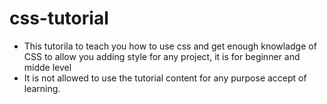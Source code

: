 # css-tutorial
- This tutorila to teach you how to use css and get enough knowladge of CSS to allow you adding style for any project,
it is for beginner and midde level
- It is not allowed to use the tutorial content for any purpose accept of learning.
